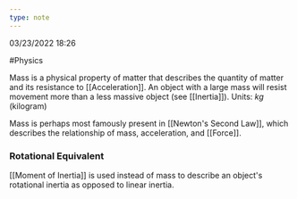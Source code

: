 ```yaml
---
type: note
---
```

03/23/2022 18:26

  #Physics 

Mass is a physical property of matter that describes the quantity of matter and its resistance to [[Acceleration]]. An object with a large mass will resist movement more than a less massive object (see [[Inertia]]). Units: $kg$ (kilogram)

Mass is perhaps most famously present in [[Newton's Second Law]], which describes the relationship of mass, acceleration, and [[Force]].


### Rotational Equivalent
[[Moment of Inertia]] is used instead of mass to describe an object's rotational inertia as opposed to linear inertia. 